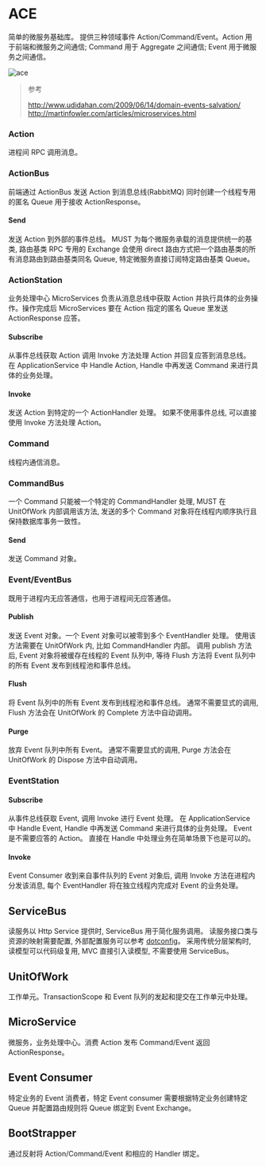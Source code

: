 ﻿# ACE

简单的微服务基础库。
提供三种领域事件 Action/Command/Event。Action 用于前端和微服务之间通信; Command 用于 Aggregate 之间通信; Event 用于微服务之间通信。

![ace](https://github.com/hotjk/ace/blob/master/ace.jpg)

> 参考
>
> http://www.udidahan.com/2009/06/14/domain-events-salvation/
> http://martinfowler.com/articles/microservices.html

### Action

进程间 RPC 调用消息。

### ActionBus
前端通过 ActionBus 发送 Action 到消息总线(RabbitMQ) 同时创建一个线程专用的匿名 Queue 用于接收 ActionResponse。

#### Send

发送 Action 到外部的事件总线。
MUST 为每个微服务承载的消息提供统一的基类, 路由基类 RPC 专用的 Exchange 会使用 direct 路由方式把一个路由基类的所有消息路由到路由基类同名 Queue, 特定微服务直接订阅特定路由基类 Queue。

### ActionStation

业务处理中心 MicroServices 负责从消息总线中获取 Action 并执行具体的业务操作。操作完成后 MicroServices 要在 Action 指定的匿名 Queue 里发送 ActionResponse 应答。

#### Subscribe

从事件总线获取 Action 调用 Invoke 方法处理 Action 并回复应答到消息总线。
在 ApplicationService 中 Handle Action, Handle 中再发送 Command 来进行具体的业务处理。

#### Invoke

发送 Action 到特定的一个 ActionHandler 处理。
如果不使用事件总线, 可以直接使用 Invoke 方法处理 Action。

### Command

线程内通信消息。

### CommandBus

一个 Command 只能被一个特定的 CommandHandler 处理, MUST 在 UnitOfWork 内部调用该方法, 发送的多个 Command 对象将在线程内顺序执行且保持数据库事务一致性。

#### Send

发送 Command 对象。

### Event/EventBus

既用于进程内无应答通信，也用于进程间无应答通信。

#### Publish

发送 Event 对象。一个 Event 对象可以被零到多个 EventHandler 处理。
使用该方法需要在 UnitOfWork 内, 比如 CommandHandler 内部。
调用 publish 方法后, Event 对象将被缓存在线程的 Event 队列中, 等待 Flush 方法将 Event 队列中的所有 Event 发布到线程池和事件总线。

#### Flush

将 Event 队列中的所有 Event 发布到线程池和事件总线。
通常不需要显式的调用, Flush 方法会在 UnitOfWork 的 Complete 方法中自动调用。 

#### Purge

放弃 Event 队列中所有 Event。
通常不需要显式的调用, Purge 方法会在 UnitOfWork 的 Dispose 方法中自动调用。

### EventStation

#### Subscribe

从事件总线获取 Event, 调用 Invoke 进行 Event 处理。
在 ApplicationService 中 Handle Event, Handle 中再发送 Command 来进行具体的业务处理。
Event 是不需要应答的 Action。
直接在 Handle 中处理业务在简单场景下也是可以的。

#### Invoke

Event Consumer 收到来自事件队列的 Event 对象后, 调用 Invoke 方法在进程内分发该消息, 每个 EventHandler 将在独立线程内完成对 Event 的业务处理。

## ServiceBus

读服务以 Http Service 提供时, ServiceBus 用于简化服务调用。
读服务接口类与资源的映射需要配置, 外部配置服务可以参考 [dotconfig](https://github.com/hotjk/dotconfig)。
采用传统分层架构时, 读模型可以代码级复用, MVC 直接引入读模型, 不需要使用 ServiceBus。

## UnitOfWork

工作单元。TransactionScope 和 Event 队列的发起和提交在工作单元中处理。

## MicroService

微服务，业务处理中心。消费 Action 发布 Command/Event 返回 ActionResponse。

## Event Consumer

特定业务的 Event 消费者，特定 Event consumer 需要根据特定业务创建特定 Queue 并配置路由规则将 Queue 绑定到 Event Exchange。

## BootStrapper

通过反射将 Action/Command/Event 和相应的 Handler 绑定。
